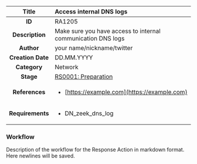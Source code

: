 | Title                       |  Access internal DNS logs         |
|:---------------------------:|:--------------------|
| **ID**                      | RA1205            |
| **Description**             | Make sure you have access to internal communication DNS logs   |
| **Author**                  | your name/nickname/twitter        |
| **Creation Date**           | DD.MM.YYYY |
| **Category**                | Network      |
| **Stage**                   |[RS0001: Preparation](../Response_Stages/RS0001.md)| 
| **References** |<ul><li>[https://example.com](https://example.com)</li></ul>|
| **Requirements** |<ul><li>DN_zeek_dns_log</li></ul>|

### Workflow

Description of the workflow for the Response Action in markdown format.  
Here newlines will be saved.  

